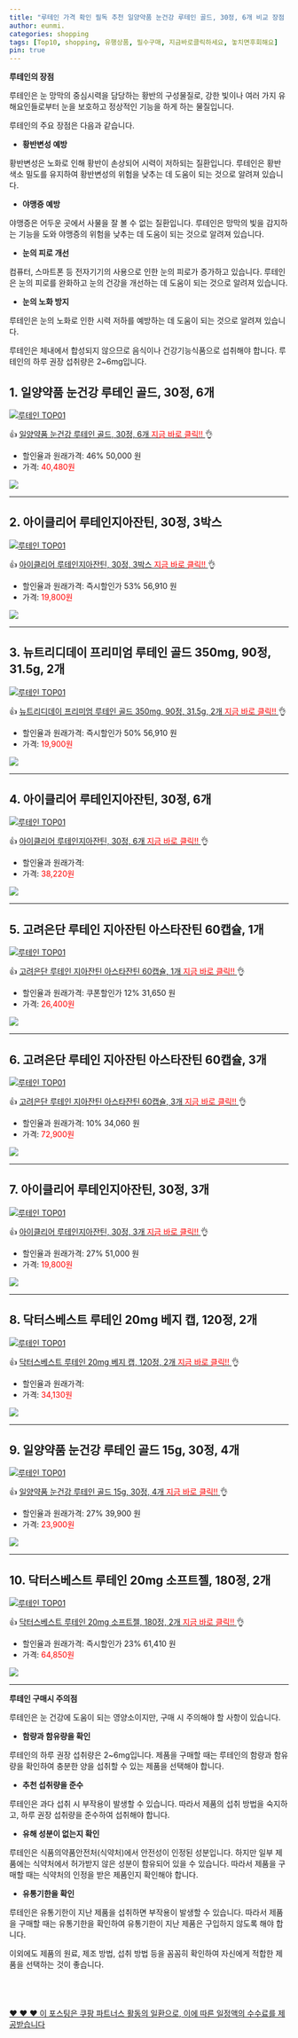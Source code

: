```yaml
---
title: "루테인 가격 확인 필독 추천 일양약품 눈건강 루테인 골드, 30정, 6개 비교 장점 구매가이드"
author: eunmi.
categories: shopping
tags: [Top10, shopping, 유행상품, 필수구매, 지금바로클릭하세요, 놓치면후회해요]
pin: true
---
```

**루테인의 장점**

루테인은 눈 망막의 중심시력을 담당하는 황반의 구성물질로, 강한 빛이나 여러 가지 유해요인들로부터 눈을 보호하고 정상적인 기능을 하게 하는 물질입니다.

루테인의 주요 장점은 다음과 같습니다.

* **황반변성 예방**

황반변성은 노화로 인해 황반이 손상되어 시력이 저하되는 질환입니다. 루테인은 황반 색소 밀도를 유지하여 황반변성의 위험을 낮추는 데 도움이 되는 것으로 알려져 있습니다.

* **야맹증 예방**

야맹증은 어두운 곳에서 사물을 잘 볼 수 없는 질환입니다. 루테인은 망막의 빛을 감지하는 기능을 도와 야맹증의 위험을 낮추는 데 도움이 되는 것으로 알려져 있습니다.

* **눈의 피로 개선**

컴퓨터, 스마트폰 등 전자기기의 사용으로 인한 눈의 피로가 증가하고 있습니다. 루테인은 눈의 피로를 완화하고 눈의 건강을 개선하는 데 도움이 되는 것으로 알려져 있습니다.

* **눈의 노화 방지**

루테인은 눈의 노화로 인한 시력 저하를 예방하는 데 도움이 되는 것으로 알려져 있습니다.

루테인은 체내에서 합성되지 않으므로 음식이나 건강기능식품으로 섭취해야 합니다. 루테인의 하루 권장 섭취량은 2~6mg입니다.

   

## 1. 일양약품 눈건강 루테인 골드, 30정, 6개

[![루테인 TOP01](https://thumbnail6.coupangcdn.com/thumbnails/remote/230x230ex/image/vendor_inventory/96e2/7e5fc17c10169fd8f2680c38c931af8aa18ba104e02ae023fb0b2e73447d.jpg)](https://link.coupang.com/re/AFFSDP?lptag=AF3617701&subid=GithubCoopas&pageKey=7326007362&traceid=V0-153&itemId=8972018332&vendorItemId=80020066001)


👍 [일양약품 눈건강 루테인 골드, 30정, 6개 <font color=red> 지금 바로 클릭!! </font> ](https://link.coupang.com/re/AFFSDP?lptag=AF3617701&subid=GithubCoopas&pageKey=7326007362&traceid=V0-153&itemId=8972018332&vendorItemId=80020066001) 👌 


- 할인율과 원래가격: 46%  50,000   원
- 가격: <span style='color:red'>40,480원</span>

[![](/discount_price.png)](https://link.coupang.com/re/AFFSDP?lptag=AF3617701&subid=GithubCoopas&pageKey=7326007362&traceid=V0-153&itemId=8972018332&vendorItemId=80020066001)

---


   

## 2. 아이클리어 루테인지아잔틴, 30정, 3박스

[![루테인 TOP01](https://thumbnail6.coupangcdn.com/thumbnails/remote/230x230ex/image/retail/images/2366218950490312-1e20d7e7-f0a6-4acf-8942-0a2e5687bb04.jpg)](https://link.coupang.com/re/AFFSDP?lptag=AF3617701&subid=GithubCoopas&pageKey=1175646750&traceid=V0-153&itemId=19421826371&vendorItemId=77582829254)


👍 [아이클리어 루테인지아잔틴, 30정, 3박스 <font color=red> 지금 바로 클릭!! </font> ](https://link.coupang.com/re/AFFSDP?lptag=AF3617701&subid=GithubCoopas&pageKey=1175646750&traceid=V0-153&itemId=19421826371&vendorItemId=77582829254) 👌 


- 할인율과 원래가격: 즉시할인가 53%  56,910   원
- 가격: <span style='color:red'>19,800원</span>

[![](/discount_price.png)](https://link.coupang.com/re/AFFSDP?lptag=AF3617701&subid=GithubCoopas&pageKey=1175646750&traceid=V0-153&itemId=19421826371&vendorItemId=77582829254)

---


   

## 3. 뉴트리디데이 프리미엄 루테인 골드 350mg, 90정, 31.5g, 2개

[![루테인 TOP01](https://thumbnail6.coupangcdn.com/thumbnails/remote/230x230ex/image/retail/images/8999977054299618-aff16828-9b54-43d1-89f6-1c2894863edb.jpg)](https://link.coupang.com/re/AFFSDP?lptag=AF3617701&subid=GithubCoopas&pageKey=7670381071&traceid=V0-153&itemId=19619756225&vendorItemId=4443299967)


👍 [뉴트리디데이 프리미엄 루테인 골드 350mg, 90정, 31.5g, 2개 <font color=red> 지금 바로 클릭!! </font> ](https://link.coupang.com/re/AFFSDP?lptag=AF3617701&subid=GithubCoopas&pageKey=7670381071&traceid=V0-153&itemId=19619756225&vendorItemId=4443299967) 👌 


- 할인율과 원래가격: 즉시할인가 50%  56,910   원
- 가격: <span style='color:red'>19,900원</span>

[![](/discount_price.png)](https://link.coupang.com/re/AFFSDP?lptag=AF3617701&subid=GithubCoopas&pageKey=7670381071&traceid=V0-153&itemId=19619756225&vendorItemId=4443299967)

---


   

## 4. 아이클리어 루테인지아잔틴, 30정, 6개

[![루테인 TOP01](https://thumbnail10.coupangcdn.com/thumbnails/remote/230x230ex/image/retail/images/00952db5-db23-40fc-be1b-5d6095bd88155505011299766788322.png)](https://link.coupang.com/re/AFFSDP?lptag=AF3617701&subid=GithubCoopas&pageKey=1175646750&traceid=V0-153&itemId=19421828315&vendorItemId=86533290688)


👍 [아이클리어 루테인지아잔틴, 30정, 6개 <font color=red> 지금 바로 클릭!! </font> ](https://link.coupang.com/re/AFFSDP?lptag=AF3617701&subid=GithubCoopas&pageKey=1175646750&traceid=V0-153&itemId=19421828315&vendorItemId=86533290688) 👌 


- 할인율과 원래가격: 
- 가격: <span style='color:red'>38,220원</span>

[![](/discount_price.png)](https://link.coupang.com/re/AFFSDP?lptag=AF3617701&subid=GithubCoopas&pageKey=1175646750&traceid=V0-153&itemId=19421828315&vendorItemId=86533290688)

---


   

## 5. 고려은단 루테인 지아잔틴 아스타잔틴 60캡슐, 1개

[![루테인 TOP01](https://thumbnail7.coupangcdn.com/thumbnails/remote/230x230ex/image/vendor_inventory/56e7/52a6104f8f735b8c547591c1f87df6513421c68f8b2863c2db684322d0ca.jpg)](https://link.coupang.com/re/AFFSDP?lptag=AF3617701&subid=GithubCoopas&pageKey=7716716566&traceid=V0-153&itemId=20698590691&vendorItemId=87492245531)


👍 [고려은단 루테인 지아잔틴 아스타잔틴 60캡슐, 1개 <font color=red> 지금 바로 클릭!! </font> ](https://link.coupang.com/re/AFFSDP?lptag=AF3617701&subid=GithubCoopas&pageKey=7716716566&traceid=V0-153&itemId=20698590691&vendorItemId=87492245531) 👌 


- 할인율과 원래가격: 쿠폰할인가 12%  31,650   원
- 가격: <span style='color:red'>26,400원</span>

[![](/discount_price.png)](https://link.coupang.com/re/AFFSDP?lptag=AF3617701&subid=GithubCoopas&pageKey=7716716566&traceid=V0-153&itemId=20698590691&vendorItemId=87492245531)

---


   

## 6. 고려은단 루테인 지아잔틴 아스타잔틴 60캡슐, 3개

[![루테인 TOP01](https://thumbnail6.coupangcdn.com/thumbnails/remote/230x230ex/image/vendor_inventory/fa2f/a896143d02fc38e0900baf5716722aa6212c875c78e639083cba6e9886a7.png)](https://link.coupang.com/re/AFFSDP?lptag=AF3617701&subid=GithubCoopas&pageKey=7716716566&traceid=V0-153&itemId=20698590693&vendorItemId=87492245488)


👍 [고려은단 루테인 지아잔틴 아스타잔틴 60캡슐, 3개 <font color=red> 지금 바로 클릭!! </font> ](https://link.coupang.com/re/AFFSDP?lptag=AF3617701&subid=GithubCoopas&pageKey=7716716566&traceid=V0-153&itemId=20698590693&vendorItemId=87492245488) 👌 


- 할인율과 원래가격: 10%  34,060   원
- 가격: <span style='color:red'>72,900원</span>

[![](/discount_price.png)](https://link.coupang.com/re/AFFSDP?lptag=AF3617701&subid=GithubCoopas&pageKey=7716716566&traceid=V0-153&itemId=20698590693&vendorItemId=87492245488)

---


   

## 7. 아이클리어 루테인지아잔틴, 30정, 3개

[![루테인 TOP01](https://thumbnail6.coupangcdn.com/thumbnails/remote/230x230ex/image/retail/images/2366218950490312-1e20d7e7-f0a6-4acf-8942-0a2e5687bb04.jpg)](https://link.coupang.com/re/AFFSDP?lptag=AF3617701&subid=GithubCoopas&pageKey=6135465893&traceid=V0-153&itemId=11729749423&vendorItemId=79003716257)


👍 [아이클리어 루테인지아잔틴, 30정, 3개 <font color=red> 지금 바로 클릭!! </font> ](https://link.coupang.com/re/AFFSDP?lptag=AF3617701&subid=GithubCoopas&pageKey=6135465893&traceid=V0-153&itemId=11729749423&vendorItemId=79003716257) 👌 


- 할인율과 원래가격: 27%  51,000   원
- 가격: <span style='color:red'>19,800원</span>

[![](/discount_price.png)](https://link.coupang.com/re/AFFSDP?lptag=AF3617701&subid=GithubCoopas&pageKey=6135465893&traceid=V0-153&itemId=11729749423&vendorItemId=79003716257)

---


   

## 8. 닥터스베스트 루테인 20mg 베지 캡, 120정, 2개

[![루테인 TOP01](https://thumbnail6.coupangcdn.com/thumbnails/remote/230x230ex/image/vendor_inventory/9f2d/b8d366fb77e10c34ce561445f0e2e53d8d3d874a954e44d1c4eae2a1dd03.jpg)](https://link.coupang.com/re/AFFSDP?lptag=AF3617701&subid=GithubCoopas&pageKey=6215295781&traceid=V0-153&itemId=12409642230&vendorItemId=70729664458)


👍 [닥터스베스트 루테인 20mg 베지 캡, 120정, 2개 <font color=red> 지금 바로 클릭!! </font> ](https://link.coupang.com/re/AFFSDP?lptag=AF3617701&subid=GithubCoopas&pageKey=6215295781&traceid=V0-153&itemId=12409642230&vendorItemId=70729664458) 👌 


- 할인율과 원래가격: 
- 가격: <span style='color:red'>34,130원</span>

[![](/discount_price.png)](https://link.coupang.com/re/AFFSDP?lptag=AF3617701&subid=GithubCoopas&pageKey=6215295781&traceid=V0-153&itemId=12409642230&vendorItemId=70729664458)

---


   

## 9. 일양약품 눈건강 루테인 골드 15g, 30정, 4개

[![루테인 TOP01](https://thumbnail10.coupangcdn.com/thumbnails/remote/230x230ex/image/retail/images/2022/09/28/14/2/329f62b8-8a96-42f1-a049-73346f469f6e.jpg)](https://link.coupang.com/re/AFFSDP?lptag=AF3617701&subid=GithubCoopas&pageKey=7326007362&traceid=V0-153&itemId=3276643714&vendorItemId=83289676698)


👍 [일양약품 눈건강 루테인 골드 15g, 30정, 4개 <font color=red> 지금 바로 클릭!! </font> ](https://link.coupang.com/re/AFFSDP?lptag=AF3617701&subid=GithubCoopas&pageKey=7326007362&traceid=V0-153&itemId=3276643714&vendorItemId=83289676698) 👌 


- 할인율과 원래가격: 27%  39,900   원
- 가격: <span style='color:red'>23,900원</span>

[![](/discount_price.png)](https://link.coupang.com/re/AFFSDP?lptag=AF3617701&subid=GithubCoopas&pageKey=7326007362&traceid=V0-153&itemId=3276643714&vendorItemId=83289676698)

---


   

## 10. 닥터스베스트 루테인 20mg 소프트젤, 180정, 2개

[![루테인 TOP01](https://thumbnail6.coupangcdn.com/thumbnails/remote/230x230ex/image/vendor_inventory/440a/2dab26283d5741c060179c73bba8c8140da12b01822c26a4a5e01470c0bd.jpg)](https://link.coupang.com/re/AFFSDP?lptag=AF3617701&subid=GithubCoopas&pageKey=2494609&traceid=V0-153&itemId=6776942878&vendorItemId=81217796756)


👍 [닥터스베스트 루테인 20mg 소프트젤, 180정, 2개 <font color=red> 지금 바로 클릭!! </font> ](https://link.coupang.com/re/AFFSDP?lptag=AF3617701&subid=GithubCoopas&pageKey=2494609&traceid=V0-153&itemId=6776942878&vendorItemId=81217796756) 👌 


- 할인율과 원래가격: 즉시할인가 23%  61,410   원
- 가격: <span style='color:red'>64,850원</span>

[![](/discount_price.png)](https://link.coupang.com/re/AFFSDP?lptag=AF3617701&subid=GithubCoopas&pageKey=2494609&traceid=V0-153&itemId=6776942878&vendorItemId=81217796756)

---
**루테인 구매시 주의점**

루테인은 눈 건강에 도움이 되는 영양소이지만, 구매 시 주의해야 할 사항이 있습니다.

* **함량과 함유량을 확인**

루테인의 하루 권장 섭취량은 2~6mg입니다. 제품을 구매할 때는 루테인의 함량과 함유량을 확인하여 충분한 양을 섭취할 수 있는 제품을 선택해야 합니다.

* **추천 섭취량을 준수**

루테인은 과다 섭취 시 부작용이 발생할 수 있습니다. 따라서 제품의 섭취 방법을 숙지하고, 하루 권장 섭취량을 준수하여 섭취해야 합니다.

* **유해 성분이 없는지 확인**

루테인은 식품의약품안전처(식약처)에서 안전성이 인정된 성분입니다. 하지만 일부 제품에는 식약처에서 허가받지 않은 성분이 함유되어 있을 수 있습니다. 따라서 제품을 구매할 때는 식약처의 인정을 받은 제품인지 확인해야 합니다.

* **유통기한을 확인**

루테인은 유통기한이 지난 제품을 섭취하면 부작용이 발생할 수 있습니다. 따라서 제품을 구매할 때는 유통기한을 확인하여 유통기한이 지난 제품은 구입하지 않도록 해야 합니다.

이외에도 제품의 원료, 제조 방법, 섭취 방법 등을 꼼꼼히 확인하여 자신에게 적합한 제품을 선택하는 것이 좋습니다.<br><br><br><br><br> [ ❤ ❤ ❤ 이 포스팅은 쿠팡 파트너스 활동의 일환으로, 이에 따른 일정액의 수수료를 제공받습니다](https://link.coupang.com/a/bcEFyh)